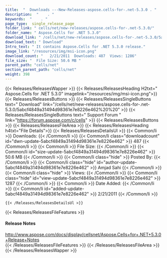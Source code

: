 ```yaml
---
title:  "  Downloads ---New-Releases-aspose.cells-for-.net-5.3.0 . " 
description:  "    . " 
keywords:  "    . " 
page_type:  single_release_page
folder_link: " cells/net/new-releases/aspose.cells-for-.net-5.3.0/"
folder_name: " Aspose.Cells for .NET 5.3.0"
download_link: " /cells/net/new-releases/aspose.cells-for-.net-5.3.0/5abcf4849a31494d98361e7e8226e462"
download_text: " Download"
Intro_text: " It contains Aspose.Cells for .NET 5.3.0 release."
image_link: "/resources/img/msi-icon.png"
download_count: "   2/21/2011  Downloads: 487  Views: 1286"
file_size: "  File Size: 50.6 MB "
parent_path: "cells/net"
section_parent_path: "cells/net"
weight: 398
---
```


{{< Releases/ReleasesWapper >}}
  {{< Releases/ReleasesHeading H2txt=" Aspose.Cells for .NET 5.3.0" imagelink="/resources/img/msi-icon.png">}}
  {{< Releases/ReleasesButtons >}}
    {{< Releases/ReleasesSingleButtons text=" Download" link="/cells/net/new-releases/aspose.cells-for-.net-5.3.0/5abcf4849a31494d98361e7e8226e462%20%20" >}}
    {{< Releases/ReleasesSingleButtons text=" Support Forum " link="https://forum.aspose.com/c/cells" >}}
  {{< Releases/ReleasesButtons >}}
  {{< Releases/ReleasesFileArea >}}
    {{< Releases/ReleasesHeading h4txt="File Details">}}
    {{< Releases/ReleasesDetailsUl >}}
            {{< Common/li  >}} Downloads: {{< /Common/li >}} 
      {{< Common/li class="downloadcount" id="dwn-update-5abcf4849a31494d98361e7e8226e462" >}} 487 {{< /Common/li >}} 
      {{< Common/li  >}} File Size: {{< /Common/li >}} 
      {{< Common/li id="size-update-5abcf4849a31494d98361e7e8226e462" >}} 50.6 MB {{< /Common/li >}} 
      {{< Common/li  class="hide" >}} Posted By: {{< /Common/li >}} 
      {{< Common/li class="hide" id="author-update-5abcf4849a31494d98361e7e8226e462" >}} Amjad Sahi {{< /Common/li >}} 
      {{< Common/li class="hide"  >}} Views: {{< /Common/li >}} 
      {{< Common/li class="hide" id="view-update-5abcf4849a31494d98361e7e8226e462" >}} 1287 {{< /Common/li >}} 
      {{< Common/li  >}} Date Added: {{< /Common/li >}} 
      {{< Common/li id="added-update-5abcf4849a31494d98361e7e8226e462" >}} 2/21/2011 {{< /Common/li >}} 

    {{< /Releases/ReleasesDetailsUl >}}

  {{< Releases/ReleasesFileFeatures >}}
      <h4>Release Notes</h4><div><a href="http://www.aspose.com/docs/display/cellsnet/Aspose.Cells+for+.NET+5.3.0+Release+Notes">http://www.aspose.com/docs/display/cellsnet/Aspose.Cells+for+.NET+5.3.0+Release+Notes</a></div>
  {{< /Releases/ReleasesFileFeatures >}}
 {{< /Releases/ReleasesFileArea >}}
{{< /Releases/ReleasesWapper >}}


